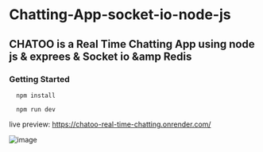 # Chatting-App-socket-io-node-js
## CHATOO is a Real Time Chatting App using node js &amp; exprees &amp; Socket io &amp Redis
### Getting Started
```
  npm install
```
```
  npm run dev
```
live preview: https://chatoo-real-time-chatting.onrender.com/


![image](https://github.com/mohesham88/Chatting-App-socket-io-node-js/assets/67235854/65f727c8-634e-473b-b567-c5ac32a4c469)

